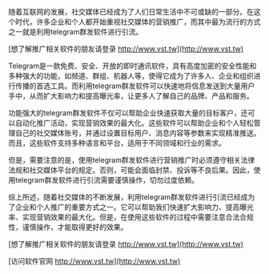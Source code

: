 随着互联网的发展，社交媒体已经成为了人们日常生活中不可或缺的一部分。在这个时代，许多企业和个人都开始重视社交媒体的营销推广，而其中最为流行的方式之一就是利用telegram群发软件进行引流。

[想了解推广相关软件的朋友请登录 http://www.vst.tw](http://www.vst.tw)

Telegram是一款免费、安全、开放的即时通讯软件，具有高度加密的安全性能和多种强大的功能，如频道、群组、机器人等，使得它成为了许多人、企业和组织进行传播的首选工具。而利用telegram群发软件可以快速地将信息发送到大量用户手中，从而扩大影响力和提高曝光率，让更多人了解自己的品牌、产品和服务。

功能强大的telegram群发软件不仅可以帮助企业快速获取大量的目标客户，还可以自动化推广活动，实现营销效果的最大化。这些软件可以帮助企业和个人轻松管理自己的社交媒体账号，并通过设置目标用户、消息内容等参数来实现精准推送。而且，这些软件支持多种语言和平台，适用于不同领域和行业的需求。

但是，需要注意的是，使用telegram群发软件进行营销推广时必须遵守相关法律法规和社交媒体平台的规定。否则，可能会面临封禁、投诉等不良后果。因此，使用telegram群发软件进行引流需要谨慎操作，切勿过度依赖。

综上所述，随着社交媒体的不断发展，利用telegram群发软件进行引流已经成为了企业和个人推广的重要方式之一。它可以帮助我们快速扩大影响力、提高曝光率、实现营销效果的最大化。但是，在使用这些软件的过程中需要注意合法合规性，谨慎操作，才能取得更好的效果。

[想了解推广相关软件的朋友请登录 http://www.vst.tw](http://www.vst.tw)


[访问软件官网 http://www.vst.tw](http://www.vst.tw)
